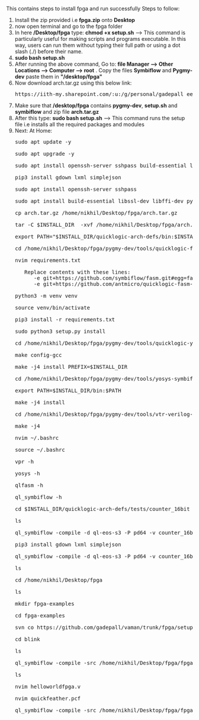 This contains steps to install fpga and run successfully
Steps to follow:
1) Install the zip provided i.e **fpga.zip** onto **Desktop**
2) now open terminal and go to the fpga folder
3) In here **/Desktop/fpga** type: **chmod +x setup.sh** --> This command is particularly useful for making scripts and programs executable. In this way, users can run them without typing their full path or using a dot slash (./) before their name.
4) **sudo bash setup.sh**
5) After running the above command, Go to: **file Manager --> Other Locations --> Computer --> root** . Copy the files **Symbiflow** and **Pygmy-dev** paste them in **"/desktop/fpga"**
6) Now download arch.tar.gz using this below link:
   <pre>https://iith-my.sharepoint.com/:u:/g/personal/gadepall_ee_iith_ac_in/Ebot5QHEYXBAo-7n4hnvJu0B8vMrTIdj_COHJC2cmDY1ww?e=bqDxHI</pre>
7) Make sure that **/desktop/fpga** contains **pygmy-dev**, **setup.sh** and **symbiflow** and zip file **arch.tar.gz**<br>
8) After this type: **sudo bash setup.sh** --> This command runs the setup file i.e installs all the required packages and modules<br>
9) Next:
   At Home:
   <pre>
   sudo apt update -y <br>
   sudo apt upgrade -y<br>
   sudo apt install openssh-server sshpass build-essential libssl-dev libffi-dev python3-dev bison flex git tcl-dev tcl tcl-tclreadline libreadline-dev  autoconf libtool make automake texinfo pkg-          config libusb-1.0-0 libusb-1.0-0-dev gcc-arm-none-eabi libnewlib-arm-none-eabi telnet python3 apt-utils libxslt-dev cmake curl python3-pip python3-venv -y<br>
   pip3 install gdown lxml simplejson<br>
   sudo apt install openssh-server sshpass<br>
   sudo apt install build-essential libssl-dev libffi-dev python3-dev bison flex git tcl-dev tcl tcl-tclreadline libreadline-dev  autoconf libtool make automake texinfo pkg-config libusb-1.0-0 libusb-1.0-0-dev gcc-arm-none-eabi libnewlib-arm-none-eabi telnet python3 apt-utils libxslt-dev python3-lxml python3-simplejson cmake curl  python3-setuptools python3-pip<br>
   cp arch.tar.gz /home/nikhil/Desktop/fpga/arch.tar.gz<br>
   tar -C $INSTALL_DIR  -xvf /home/nikhil/Desktop/fpga/arch.tar.gz<br>
   export PATH="$INSTALL_DIR/quicklogic-arch-defs/bin:$INSTALL_DIR/quicklogic-arch-defs/bin/python3:$PATH"<br>
   cd /home/nikhil/Desktop/fpga/pygmy-dev/tools/quicklogic-fasm<br>
   nvim requirements.txt<br>
      Replace contents with these lines:
         -e git+https://github.com/symbiflow/fasm.git#egg=fasm
         -e git+https://github.com/antmicro/quicklogic-fasm-utils.git#egg=fasm-utils<br>
   python3 -m venv venv<br>
   source venv/bin/activate<br>
   pip3 install -r requirements.txt<br>
   sudo python3 setup.py install<br>
   cd /home/nikhil/Desktop/fpga/pygmy-dev/tools/quicklogic-yosys<br>
   make config-gcc<br>
   make -j4 install PREFIX=$INSTALL_DIR<br>
   cd /home/nikhil/Desktop/fpga/pygmy-dev/tools/yosys-symbiflow-plugins<br>
   export PATH=$INSTALL_DIR/bin:$PATH<br>
   make -j4 install<br>
   cd /home/nikhil/Desktop/fpga/pygmy-dev/tools/vtr-verilog-to-routing<br>
   make -j4<br>
   nvim ~/.bashrc<br>
   source ~/.bashrc<br>
   vpr -h<br>
   yosys -h<br>
   qlfasm -h<br>
   ql_symbiflow -h<br>
   cd $INSTALL_DIR/quicklogic-arch-defs/tests/counter_16bit<br>
   ls<br>
   ql_symbiflow -compile -d ql-eos-s3 -P pd64 -v counter_16bit.v -t top -p chandalar.pcf -dump binary<br>
   pip3 install gdown lxml simplejson<br>
   ql_symbiflow -compile -d ql-eos-s3 -P pd64 -v counter_16bit.v -t top -p chandalar.pcf -dump binary<br>
   ls<br>
   cd /home/nikhil/Desktop/fpga<br>
   ls<br>
   mkdir fpga-examples<br>
   cd fpga-examples<br>
   svn co https://github.com/gadepall/vaman/trunk/fpga/setup/codes/blink<br>
   cd blink<br>
   ls<br>
   ql_symbiflow -compile -src /home/nikhil/Desktop/fpga/fpga-examples/blink -d ql-eos-s3 -P PU64 -v helloworldfpga.v -t helloworldfpga -p quickfeather.pcf -dump binary<br>
   ls<br>
   nvim helloworldfpga.v<br>
   nvim quickfeather.pcf<br>
   ql_symbiflow -compile -src /home/nikhil/Desktop/fpga/fpga-examples/blink -d ql-eos-s3 -P PU64 -v helloworldfpga.v -t helloworldfpga -p quickfeather.pcf -dump binary<br>
   </pre>
